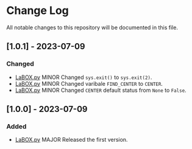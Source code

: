 # Change Log
All notable changes to this repository will be documented in this file. 

## [1.0.1] - 2023-07-09
### Changed
+ [LaBOX.py](https://github.com/RyanZR/LaBOX/blob/main/LaBOX.py) MINOR Changed `sys.exit()` to `sys.exit(2)`.
+ [LaBOX.py](https://github.com/RyanZR/LaBOX/blob/main/LaBOX.py) MINOR Changed varibale `FIND_CENTER` to `CENTER`.
+ [LaBOX.py](https://github.com/RyanZR/LaBOX/blob/main/LaBOX.py) MINOR Changed `CENTER` default status from `None` to `False`.

## [1.0.0] - 2023-07-09
### Added
+ [LaBOX.py](https://github.com/RyanZR/LaBOX/blob/main/LaBOX.py) MAJOR Released the first version.
